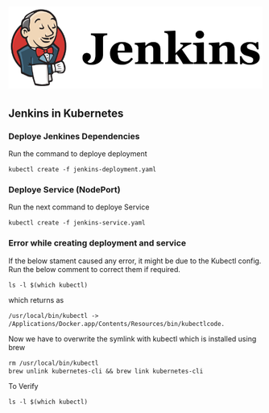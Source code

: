 # ![Jenkins Implementation into Kubernetes - By Rasmi](jenkins.png)

## Jenkins in Kubernetes




### Deploye Jenkines Dependencies

Run the command to deploye deployment

```
kubectl create -f jenkins-deployment.yaml
```

### Deploye Service (NodePort)

Run the next command to deploye Service

```
kubectl create -f jenkins-service.yaml
```

### Error while creating deployment and service

If the below stament caused any error, it might be due to the Kubectl config. Run the below comment to correct them if required.

```
ls -l $(which kubectl)
```

which returns as

```
/usr/local/bin/kubectl -> /Applications/Docker.app/Contents/Resources/bin/kubectlcode.
```

Now we have to overwrite the symlink with kubectl which is installed using brew

```
rm /usr/local/bin/kubectl
brew unlink kubernetes-cli && brew link kubernetes-cli
```

To Verify

```
ls -l $(which kubectl)
```
